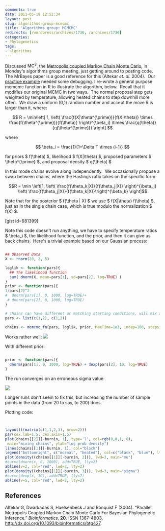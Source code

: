 ```yaml
---
comments: true
date: 2011-05-19 12:52:34
layout: post
slug: algorithms-group-mcmcmc
title: 'Algorithms group: MCMCMC'
redirects: [/wordpress/archives/1736, /archives/1736]
categories:
- Phylogenetics
tags:
- algorithms
---
```


Discussed $\text{MC}^3$, the [Metropolis coupled Markov Chain Monte Carlo](http://en.wikipedia.org/wiki/Bayesian_inference_in_phylogeny#Metropolis-coupled_MCMC_.28Geyer.29), in Monday's algorithms group meeting, just getting around to posting code.  The MrBayes paper is a good reference for this (Altekar _et. al._ 2004).  Our[ practice example](https://gist.github.com/956311) needed some debugging. I re-wrote a general purpose mcmcmc function in R to illustrate the algorithm, below.  Recall that it modifies our original MCMC in two ways.  The normal proposal step gets weighted by temperature, allowing heated chains to step downhill more often.  We draw a uniform (0,1) random number and accept the move R is larger than it, where:

$$ R = \min\left[ 1, \left( \frac{f(X|\theta^{\prime})}{f(X|\theta)} \times \frac{f(\theta^{\prime})}{f(\theta)} \right)^{\beta_i} \times \frac{q(\theta)}{q(\theta^{\prime})} \right] $$

where

$$ \beta_i = \frac{1}{1+\Delta T \times (i-1)} $$

for priors $ f(\theta) $, likelihood $ f(X|\theta) $, proposed parameters $ \theta^{\prime} $, and proposal density $ q(\theta) $

In this mode chains evolve along independently.  We occasionally propose a swap between chains, where the Hastings ratio takes on the specific form:

$$R = \min \left[1, \left( \frac{f(\theta_k|X)}{f(\theta_j|X)} \right)^{\beta_j} \left( \frac{f(\theta_j|X)}{f(\theta_k|X)}\right)^{\beta_k} \right]$$

Note that for the posterior $ f(\theta | X) $ we use $ f(X|\theta) f(\theta) $, just as in the single chain case, which is true modulo the normalization $ f(X) $.

[gist id=981399]

Note this code doesn't run anything, we have to specify temperature ratios $ \beta_i $, the likelihood function, and the prior, and then it can give us back chains.  Here's a trivial example based on our Gaussian process:


```r

## Observed Data
X <- rnorm(20, 2, 5)

loglik <- function(pars){
  ## The likelihood function
  sum( dnorm(X, mean=pars[1], sd=pars[2], log=TRUE) )
}
prior <- function(pars){
1/pars[2]^2
#  dnorm(pars[1], 0, 1000, log=TRUE)+
 # dnorm(pars[2], 0, 1000, log=TRUE)
}

# chains can have different or matching starting conditions, will mix anyway
pars <- list(c(1,2), c(1,2))

chains <- mcmcmc_fn(pars, loglik, prior, MaxTime=1e3, indep=100, stepsizes=.02)

```


Works rather well:
![]( http://farm4.staticflickr.com/3642/5752281143_ea460ec9a2_o.png )


With different prior:


```r

prior <- function(pars){
  dnorm(pars[1], 0, 1000, log=TRUE) + dexp(pars[2], 10, log=TRUE)
}

```



The run converges on an erroneous sigma value:



![]( http://farm6.staticflickr.com/5023/5752308597_18ec63132b_o.png )


Longer runs don't seem to fix this, but increasing the number of sample points in the data (from 20 to say, to 200) does.



Plotting code:


```r


layout(t(matrix(c(1,1,2,3), nrow=2)))
par(cex.lab=1.5, cex.axis=1.5)
plot(chains[[2]][-burnin, 1], type='l', col=rgb(0,0,1,.8),
 main="mixing chains", ylab="log prob density")
lines(chains[[1]][-burnin, 1], col="black")
legend("bottomright", c("normal", "heated"), col=c("black", "blue"), lty=1,cex=1.5)
plot(density((chains[[1]][-burnin, 2])), lwd=3, main="mu")
#curve(dnorm(x, 0, 1000), add=TRUE, lty=2)
abline(v=2, col="red", lwd=2, lty=2)
plot(density((chains[[1]][-burnin, 3])), lwd=3, main="sigma")
#curve(dexp(x, 10), add=TRUE, lty=2)
abline(v=5, col="red", lwd=2, lty=2)


```

## References

<p>Altekar G, Dwarkadas S, Huelsenbeck J and Ronquist F (2004).
&ldquo;Parallel Metropolis Coupled Markov Chain Monte Carlo For Bayesian Phylogenetic Inference.&rdquo;
<EM>Bioinformatics</EM>, <B>20</B>.
ISSN 1367-4803, <a href="http://dx.doi.org/10.1093/bioinformatics/btg427">http://dx.doi.org/10.1093/bioinformatics/btg427</a>.
